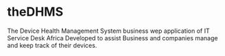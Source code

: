 # theDHMS
The Device Health Management System business wep application of IT Service Desk Africa Developed to assist Business and companies manage and keep track of their devices.
